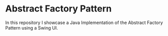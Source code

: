 # Abstract Factory Pattern
In this repository I showcase a Java Implementation
of the Abstract Factory Pattern using a Swing UI.